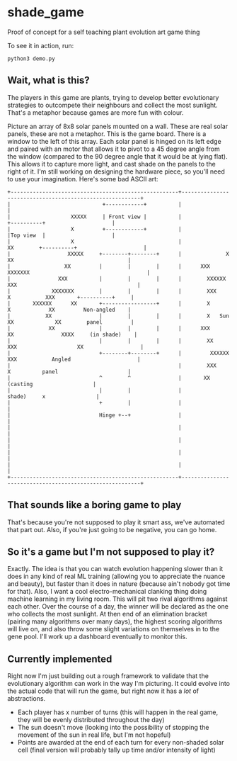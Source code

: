 # shade_game
Proof of concept for a self teaching plant evolution art game thing

To see it in action, run:

`python3 demo.py`

## Wait, what is this?
The players in this game are plants, trying to develop better evolutionary strategies to outcompete their neighbours and collect the most sunlight.  That's a metaphor because games are more fun with colour.

Picture an array of 8x8 solar panels mounted on a wall.  These are real solar panels, these are not a metaphor. This is the game board. There is a window to the left of this array. Each solar panel is hinged on its left edge and paired with an motor that allows it to pivot to a 45 degree angle from the window (compared to the 90 degree angle that it would be at lying flat).  This allows it to capture more light, and cast shade on the panels to the right of it.  I'm still working on designing the hardware piece, so you'll need to use your imagination.  Here's some bad ASCII art:

    +-----------------------------------------------------+---------------------------------------------------------+
    |                             +------------+          |                                                         |
    |                   XXXXX     | Front view |          |                        +----------+                     |
    |                   X         +------------+          |                        |Top view  |                     |
    |                   X                                 |              XX        +----------+                     |
    |                  XXXXX     +--------+--------+      |              X    XX                                    |
    |                 XX         |        |        |      |      XXX    XXXXXXX                                     |
    |               XXX          |        |        |      |        XXXXXX  XXX                                      |
    |             XXXXXXX        |        |        |      |        XXX       X           XXX       +----------+     |
    |       XXXXXX      XX       +-----------------+      |        X          X            XX         Non-angled    |
    |           XX               |        |        |      |        X   Sun   XX             XX        panel         |
    |            XX              |        |        |      |      XXX        XX               XXXX     (in shade)    |
    |                            |        |        |      |        XX     XXX                   XX                  |
    |                            +--------+--------+      |         XXXXXX XXX           Angled                     |
    |                                                     |        XXX        X          panel                      |
    |                            ^        ^               |       XX                     (casting                   |
    |                            |        |               |                              shade)     x                |
    |                            +        |               |                                                         |
    |                            Hinge +--+               |                                                         |
    |                                                     |                                                         |
    |                                                     |                                                         |
    |                                                     |                                                         |
    |                                                     |                                                         |
    +-----------------------------------------------------+---------------------------------------------------------+

## That sounds like a boring game to play

That's because you're not supposed to play it smart ass, we've automated that part out.  Also, if you're just going to be negative, you can go home.

## So it's a game but I'm not supposed to play it?

Exactly. The idea is that you can watch evolution happening slower than it does in any kind of real ML training (allowing you to appreciate the nuance and beauty), but faster than it does in nature (because ain't nobody got time for that). Also, I want a cool electro-mechanical clanking thing doing machine learning in my living room. This will pit two rival algorithms against each other. Over the course of a day, the winner will be declared as the one who collects the most sunlight.  At then end of an elimination bracket (pairing many algorithms over many days), the highest scoring algorithms will live on, and also throw some slight variations on themselves in to the gene pool. I'll work up a dashboard eventually to monitor this.

## Currently implemented

Right now I'm just building out a rough framework to validate that the evolutionary algorithm can work in the way I'm picturing.  It could evolve into the actual code that will run the game, but right now it has a _lot_ of abstractions.

- Each player has x number of turns (this will happen in the real game, they will be evenly distributed throughout the day)
- The sun doesn't move (looking into the possibility of stopping the movement of the sun in real life, but I'm not hopeful)
- Points are awarded at the end of each turn for every non-shaded solar cell (final version will probably tally up time and/or intensity of light)
